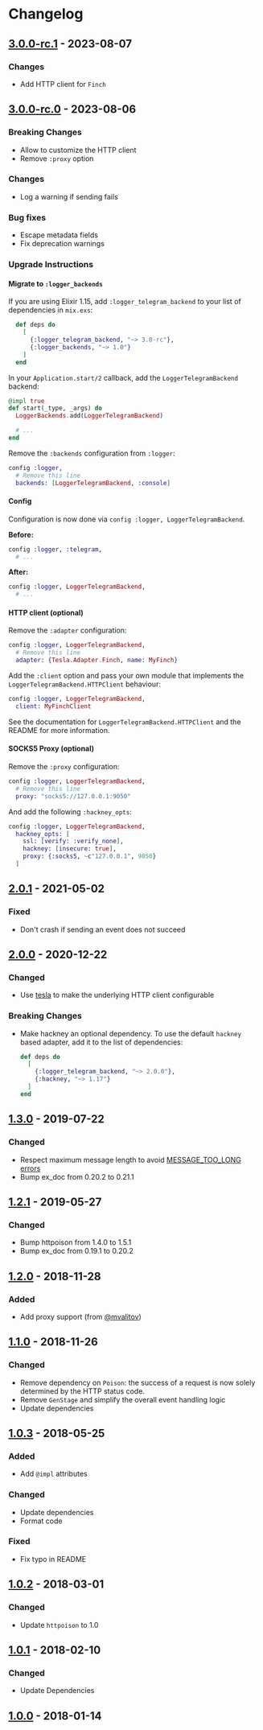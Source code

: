 # Changelog

## [3.0.0-rc.1] - 2023-08-07

### Changes

- Add HTTP client for `Finch`

## [3.0.0-rc.0] - 2023-08-06

### Breaking Changes

- Allow to customize the HTTP client
- Remove `:proxy` option

### Changes

- Log a warning if sending fails

### Bug fixes

- Escape metadata fields
- Fix deprecation warnings

### Upgrade Instructions

#### Migrate to `:logger_backends`

If you are using Elixir 1.15, add `:logger_telegram_backend` to your list of dependencies in `mix.exs`:

```elixir
  def deps do
    [
      {:logger_telegram_backend, "~> 3.0-rc"},
      {:logger_backends, "~> 1.0"}
    ]
  end
```

In your `Application.start/2` callback, add the `LoggerTelegramBackend` backend:

```elixir
@impl true
def start(_type, _args) do
  LoggerBackends.add(LoggerTelegramBackend)

  # ...
end
```

Remove the `:backends` configuration from `:logger`:

```elixir
config :logger,
  # Remove this line
  backends: [LoggerTelegramBackend, :console]
```

#### Config

Configuration is now done via `config :logger, LoggerTelegramBackend`.

**Before:**

```elixir
config :logger, :telegram,
  # ...
```

**After:**

```elixir
config :logger, LoggerTelegramBackend,
  # ...
```

#### HTTP client (optional)

Remove the `:adapter` configuration:

```elixir
config :logger, LoggerTelegramBackend,
  # Remove this line
  adapter: {Tesla.Adapter.Finch, name: MyFinch}
```

Add the `:client` option and pass your own module that implements the `LoggerTelegramBackend.HTTPClient` behaviour:

```elixir
config :logger, LoggerTelegramBackend,
  client: MyFinchClient
```

See the documentation for `LoggerTelegramBackend.HTTPClient` and the README for more information.

#### SOCKS5 Proxy (optional)

Remove the `:proxy` configuration:

```elixir
config :logger, LoggerTelegramBackend,
  # Remove this line
  proxy: "socks5://127.0.0.1:9050"
```

And add the following `:hackney_opts`:

```elixir
config :logger, LoggerTelegramBackend,
  hackney_opts: [
    ssl: [verify: :verify_none],
    hackney: [insecure: true],
    proxy: {:socks5, ~c"127.0.0.1", 9050}
  ]
```

## [2.0.1] - 2021-05-02

### Fixed

- Don't crash if sending an event does not succeed

## [2.0.0] - 2020-12-22

### Changed

- Use [tesla](https://github.com/teamon/tesla) to make the underlying HTTP client configurable

### Breaking Changes

- Make hackney an optional dependency. To use the default `hackney` based adapter, add it to the list of dependencies:

  ```elixir
  def deps do
    [
      {:logger_telegram_backend, "~> 2.0.0"},
      {:hackney, "~> 1.17"}
    ]
  end
  ```

## [1.3.0] - 2019-07-22

### Changed

- Respect maximum message length to avoid [MESSAGE_TOO_LONG errors](https://core.telegram.org/method/messages.sendMessage#return-errors)
- Bump ex_doc from 0.20.2 to 0.21.1

## [1.2.1] - 2019-05-27

### Changed

- Bump httpoison from 1.4.0 to 1.5.1
- Bump ex_doc from 0.19.1 to 0.20.2

## [1.2.0] - 2018-11-28

### Added

- Add proxy support (from [@mvalitov](https://github.com/mvalitov))

## [1.1.0] - 2018-11-26

### Changed

- Remove dependency on `Poison`: the success of a request is now solely determined by the HTTP status code.
- Remove `GenStage` and simplify the overall event handling logic
- Update dependencies

## [1.0.3] - 2018-05-25

### Added

- Add `@impl` attributes

### Changed

- Update dependencies
- Format code

### Fixed

- Fix typo in README

## [1.0.2] - 2018-03-01

### Changed

- Update `httpoison` to 1.0

## [1.0.1] - 2018-02-10

### Changed

- Update Dependencies

## [1.0.0] - 2018-01-14

[3.0.0-rc.1]: https://github.com/adriankumpf/logger-telegram-backend/compare/v3.0.0-rc.0...v3.0.0-rc.1
[3.0.0-rc.0]: https://github.com/adriankumpf/logger-telegram-backend/compare/v2.0.1...v3.0.0-rc.0
[2.0.1]: https://github.com/adriankumpf/logger-telegram-backend/compare/v2.0.0...v2.0.1
[2.0.0]: https://github.com/adriankumpf/logger-telegram-backend/compare/v1.3.0...v2.0.0
[1.3.0]: https://github.com/adriankumpf/logger-telegram-backend/compare/v1.2.1...v1.3.0
[1.2.1]: https://github.com/adriankumpf/logger-telegram-backend/compare/v1.2.0...v1.2.1
[1.2.0]: https://github.com/adriankumpf/logger-telegram-backend/compare/v1.1.0...v1.2.0
[1.1.0]: https://github.com/adriankumpf/logger-telegram-backend/compare/v1.0.3...v1.1.0
[1.0.3]: https://github.com/adriankumpf/logger-telegram-backend/compare/v1.0.2...v1.0.3
[1.0.2]: https://github.com/adriankumpf/logger-telegram-backend/compare/v1.0.1...v1.0.2
[1.0.1]: https://github.com/adriankumpf/logger-telegram-backend/compare/v1.0.0...v1.0.1
[1.0.0]: https://github.com/adriankumpf/logger-telegram-backend/compare/v0.1.0...v1.0.0
